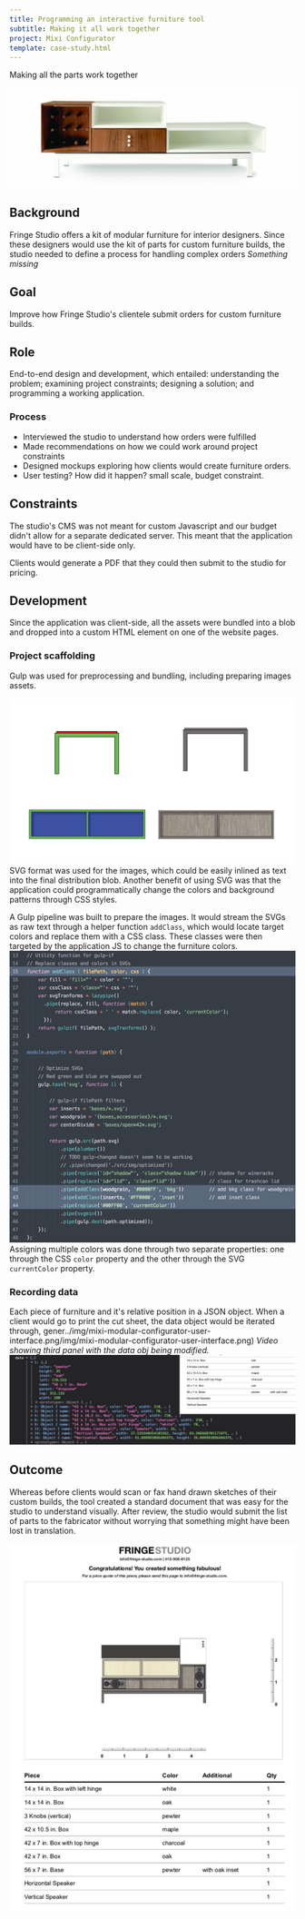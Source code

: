 ```yaml
---
title: Programming an interactive furniture tool
subtitle: Making it all work together
project: Mixi Configurator
template: case-study.html
---
```

Making all the parts work together

![](../img/mixi-modular-sample-furniture.jpg)
## Background
Fringe Studio offers a kit of modular furniture for interior designers. Since these designers would use the kit of parts for custom furniture builds, the studio needed to define a process for handling complex orders *Something missing*
 
 
## Goal
Improve how Fringe Studio's clientele submit orders for custom furniture builds.

## Role
End-to-end design and development, which entailed: understanding the problem; examining project constraints; designing a solution; and programming a working application.

### Process
- Interviewed the studio to understand how orders were fulfilled 
- Made recommendations on how we could work around project constraints
- Designed mockups exploring how clients would create furniture orders.
- User testing? How did it happen? small scale, budget constraint. 

## Constraints
The studio's CMS was not meant for custom Javascript and our budget didn't allow for a separate dedicated server. This meant that the application would have to be client-side only.

Clients would generate a PDF that they could then submit to the studio for pricing. 

## Development
Since the application was client-side, all the assets were bundled into a blob and dropped into a custom HTML element on one of the website pages.

### Project scaffolding
Gulp was used for preprocessing and bundling, including preparing images assets.

![](../img/mixi-modular-color-interpolation.png)
SVG format was used for the images, which could be easily inlined as text into the final distribution blob. Another benefit of using SVG was that the application could programmatically change the colors and background patterns through CSS styles.

A Gulp pipeline was built to prepare the images. It would stream the SVGs as raw text through a helper function `addClass`, which would locate target colors and replace them with a CSS class. These classes were then targeted by the application JS to change the furniture colors.
![](../img/mixi-modular-interpolation-workflow.png)
Assigning multiple colors was done through two separate properties: one through the CSS `color` property and the other through the SVG `currentColor` property.


### Recording data
Each piece of furniture and it's relative position in a JSON object. When a client would go to print the cut sheet, the data object would be iterated through, gener../img/mixi-modular-configurator-user-interface.png/img/mixi-modular-configurator-user-interface.png)
*Video showing third panel with the data obj being modified.*
![](../img/mixi-modular-data-object.png)
## Outcome
Whereas before clients would scan or fax hand drawn sketches of their custom builds, the tool created a standard document that was easy for the studio to understand visually. After review, the studio would submit the list of parts to the fabricator without worrying that something might have been lost in translation.


![](../img/mixi-modular-build-sheet.png)